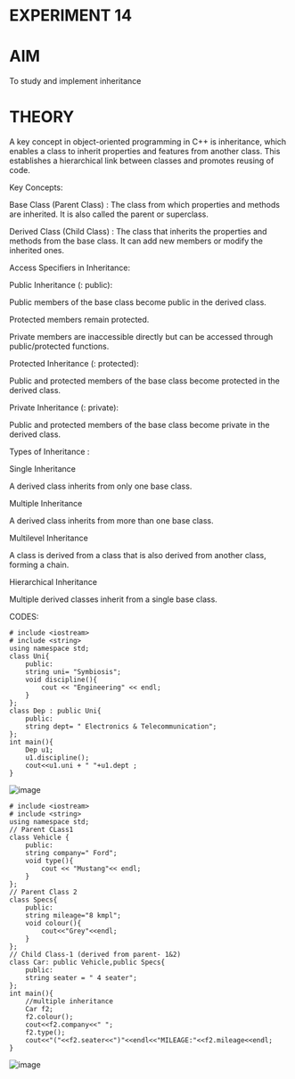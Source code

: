 
# EXPERIMENT 14
# AIM
To study and implement inheritance

# THEORY
A key concept in object-oriented programming in C++ is inheritance, which enables a class to inherit properties and features from another class. This establishes a hierarchical link between classes and promotes reusing of code.

Key Concepts:

Base Class (Parent Class) : The class from which properties and methods are inherited. It is also called the parent or superclass.

Derived Class (Child Class) : The class that inherits the properties and methods from the base class. It can add new members or modify the inherited ones.

Access Specifiers in Inheritance:

Public Inheritance (: public):

Public members of the base class become public in the derived class.

Protected members remain protected.

Private members are inaccessible directly but can be accessed through public/protected functions.

Protected Inheritance (: protected):

Public and protected members of the base class become protected in the derived class.

Private Inheritance (: private):

Public and protected members of the base class become private in the derived class.

Types of Inheritance :

Single Inheritance

A derived class inherits from only one base class.

Multiple Inheritance

A derived class inherits from more than one base class.

Multilevel Inheritance

A class is derived from a class that is also derived from another class, forming a chain.

Hierarchical Inheritance

Multiple derived classes inherit from a single base class.

CODES:

```
# include <iostream>
# include <string>
using namespace std;
class Uni{
    public:
    string uni= "Symbiosis";
    void discipline(){
        cout << "Engineering" << endl;
    }
};
class Dep : public Uni{
    public:
    string dept= " Electronics & Telecommunication";
};
int main(){
    Dep u1;
    u1.discipline();
    cout<<u1.uni + " "+u1.dept ;
}
```
![image](https://github.com/user-attachments/assets/00668240-dbca-43b5-a5fb-eb0d1018bc91)


```
# include <iostream>
# include <string>
using namespace std;
// Parent CLass1 
class Vehicle {
    public:
    string company=" Ford";
    void type(){
        cout << "Mustang"<< endl;
    }
};
// Parent Class 2
class Specs{
    public:
    string mileage="8 kmpl";
    void colour(){
        cout<<"Grey"<<endl;
    }
};
// Child Class-1 (derived from parent- 1&2)
class Car: public Vehicle,public Specs{
    public:
    string seater = " 4 seater";
};
int main(){
    //multiple inheritance
    Car f2;
    f2.colour();
    cout<<f2.company<<" ";
    f2.type();
    cout<<"("<<f2.seater<<")"<<endl<<"MILEAGE:"<<f2.mileage<<endl;
}
```
![image](https://github.com/user-attachments/assets/45777ba1-b1b9-41ea-9f0b-8e99b3e8662a)

```


